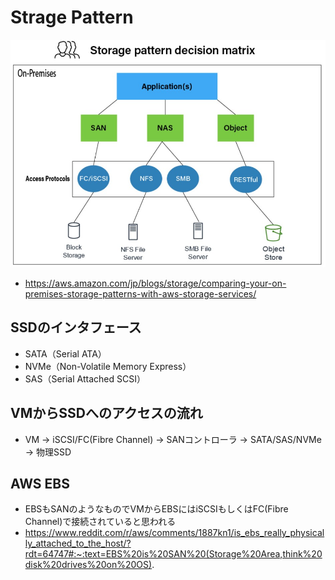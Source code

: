# Strage Pattern
![](./image/storage.jpg)
- https://aws.amazon.com/jp/blogs/storage/comparing-your-on-premises-storage-patterns-with-aws-storage-services/

## SSDのインタフェース
- SATA（Serial ATA）
- NVMe（Non-Volatile Memory Express）
- SAS（Serial Attached SCSI）

## VMからSSDへのアクセスの流れ
- VM → iSCSI/FC(Fibre Channel) → SANコントローラ → SATA/SAS/NVMe → 物理SSD

## AWS EBS
- EBSもSANのようなものでVMからEBSにはiSCSIもしくはFC(Fibre Channel)で接続されていると思われる
- https://www.reddit.com/r/aws/comments/1887kn1/is_ebs_really_physically_attached_to_the_host/?rdt=64747#:~:text=EBS%20is%20SAN%20(Storage%20Area,think%20disk%20drives%20on%20OS).